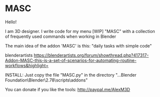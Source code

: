 # MASC

Hello!

I am 3D designer.
I write code for my menu [WIP] "MASC" with a collection of frequently used commands when working in Blender

The main idea of the addon 'MASC' is this:
"daily tasks with simple code"

blenderartists https://blenderartists.org/forum/showthread.php?417317-Addon-MASC-this-is-a-set-of-scenarios-for-automating-routine-workflows&highlight=

INSTALL:
Just copy the file "MASC.py" in the directory "...Blender Foundation\Blender\2.78\scripts\addons"

You can donate if you like the tools:
http://paypal.me/AlexM3D
